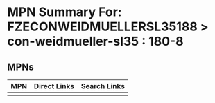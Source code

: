 



# MPN Summary For: FZECONWEIDMUELLERSL35188 > con-weidmueller-sl35 : 180-8

## MPNs
  

|MPN|Direct Links|Search Links|
| :--- | :--- | :--- |
||||
